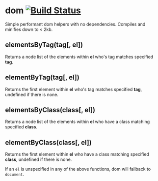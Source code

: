 # dom [![Build Status](https://travis-ci.org/matthew-andrews/dom.png?branch=master)](https://travis-ci.org/matthew-andrews/dom)

Simple performant dom helpers with no dependencies.  Compiles and minifies down to < 2kb.

## elementsByTag(tag[, el])

Returns a node list of the elements within **el** who's tag matches specified **tag**.

## elementByTag(tag[, el])

Returns the first element within **el** who's tag matches specified **tag**, undefined if there is none.

## elementsByClass(class[, el])

Returns a node list of the elements within **el** who have a class matching specified **class**.

## elementByClass(class[, el])

Returns the first element within **el** who have a class matching specified **class**, undefined if there is none.

If an `el` is unspecified in any of the above functions, dom will fallback to `document`.
